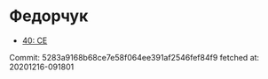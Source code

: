 # Федорчук
- [40: CE](40.md)

Commit: 5283a9168b68ce7e58f064ee391af2546fef84f9
 fetched at: 20201216-091801

